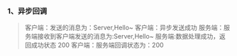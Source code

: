 ### 1、异步回调
> 客户端：发送的消息为：Server,Hello~
  客户端：异步发送成功
  服务端：服务端接收到客户端发送的消息为:Server,Hello~
  服务端:数据处理成功，返回成功状态 200
  客户端：服务端回调状态为：200

